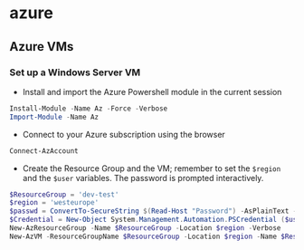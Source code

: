 # azure

## Azure VMs

### Set up a Windows Server VM

* Install and import the Azure Powershell module in the current session
```powershell
Install-Module -Name Az -Force -Verbose
Import-Module -Name Az
```
* Connect to your Azure subscription using the browser
```powershell
Connect-AzAccount
```
* Create the Resource Group and the VM; remember to set the `$region` and the `$user` variables. The password is prompted interactively.
```powershell
$ResourceGroup = 'dev-test'
$region = 'westeurope'
$passwd = ConvertTo-SecureString $(Read-Host "Password") -AsPlainText -Force
$Credential = New-Object System.Management.Automation.PSCredential ($user, $passwd);
New-AzResourceGroup -Name $ResourceGroup -Location $region -Verbose
New-AzVM -ResourceGroupName $ResourceGroup -Location $region -Name $ResourceGroup -Image Win2019Datacenter -Credential $Credential -Priority Spot -Verbose
```
